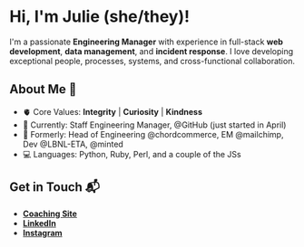 # Hi, I'm Julie (she/they)!

I'm a passionate **Engineering Manager** with experience in full-stack **web development**, **data management**, and **incident response**. I love developing exceptional people, processes, systems, and cross-functional collaboration.

## About Me 🚀

- :anatomical_heart: Core Values: **Integrity** | **Curiosity** | **Kindness**
- :office: Currently: Staff Engineering Manager, @GitHub (just started in April)
- :city_sunset: Formerly: Head of Engineering @chordcommerce, EM @mailchimp, Dev @LBNL-ETA, @minted
- :computer: Languages: Python, Ruby, Perl, and a couple of the JSs

## Get in Touch 📬

- **[Coaching Site](https://coachjuliekang.com/)**
- **[LinkedIn](https://linkedin.com/in/juliekang)**
- **[Instagram](https://www.instagram.com/juliejkang/)**
